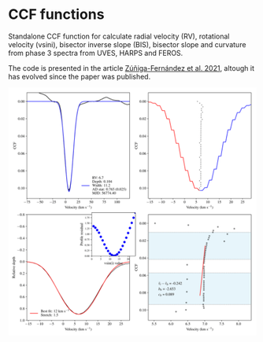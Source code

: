 # CCF functions

Standalone CCF function for calculate radial velocity (RV), rotational velocity (vsini), bisector inverse slope (BIS), bisector slope and curvature from phase 3 spectra from UVES, HARPS and FEROS.

The code is presented in the article [Zúñiga-Fernández et al. 2021](https://ui.adsabs.harvard.edu/abs/arXiv:2010.08575), altough it has evolved since the paper was published.




![CCF_functions](output_example-1.png)
